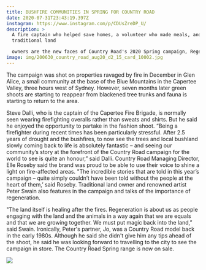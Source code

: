 ```yaml
---
title: BUSHFIRE COMMUNITIES IN SPRING FOR COUNTRY ROAD
date: 2020-07-31T23:43:19.397Z
instagram: https://www.instagram.com/p/CDUsZreDP_U/
description: >
  A fire captain who helped save homes, a volunteer who made meals, and
  traditional land

  owners are the new faces of Country Road's 2020 Spring campaign, Regeneration.
image: img/200630_country_road_aug20_d2_15_card_10002.jpg
---
```

The campaign was shot on properties ravaged by fire in December in Glen Alice, a small community at the base of the Blue Mountains in the Capertee Valley, three
hours west of Sydney.
However, seven months later green shoots are starting to reappear from blackened tree trunks and fauna is starting to return to
the area.


Steve Dalli, who is the captain of the Capertee Fire Brigade, is normally seen wearing
firefighting overalls rather than sweats and shirts. But he said he enjoyed the opportunity to
partake in the fashion shoot.
“Being a firefighter during recent times has been particularly stressful. After 2.5 years of
drought and the bushfires, to now see the trees and local bushland slowly coming back to
life is absolutely fantastic – and seeing our community’s story at the forefront of the Country
Road campaign for the world to see is quite an honour,” said Dalli.
Country Road Managing Director, Elle Roseby said the brand was proud to be able to use
their voice to shine a light on fire-affected areas.
"The incredible stories that are told in this year’s campaign – quite simply couldn’t have been
told without the people at the heart of them,’ said Roseby.
Traditional land owner and renowned artist Peter Swain also features in the campaign and
talks of the importance of regeneration.


"The land itself is healing after the fires. Regeneration is about us as people engaging with
the land and the animals in a way again that we are equals and that we are growing
together. We must put magic back into the land,” said Swain.
Ironically, Peter's partner, Jo, was a Country Road model back in the early 1980s. Although
he said she didn't give him any tips ahead of the shoot, he said he was looking forward to
travelling to the city to see the campaign in store. 
The Country Road Spring range is now on sale.



![](img/200630_country_road_aug20_d2_23_10206.jpg)